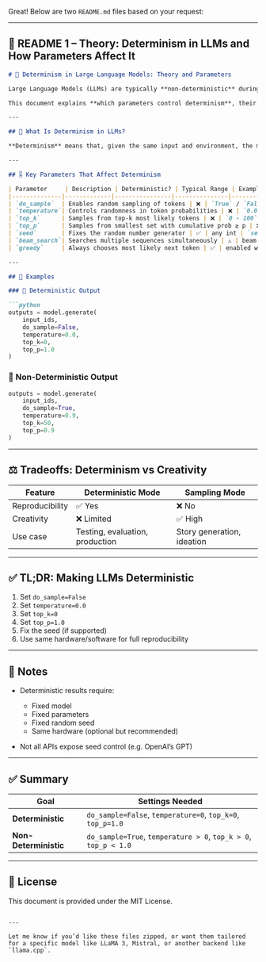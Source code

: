 Great! Below are two `README.md` files based on your request:

---

## 📄 **README 1 – Theory: Determinism in LLMs and How Parameters Affect It**

````markdown
# 🤖 Determinism in Large Language Models: Theory and Parameters

Large Language Models (LLMs) are typically **non-deterministic** during inference, meaning the same input prompt can yield different outputs. This is due to the use of **probabilistic sampling techniques** during text generation.

This document explains **which parameters control determinism**, their theoretical impact, and how you can manipulate them for **predictable or diverse results**.

---

## 🧠 What Is Determinism in LLMs?

**Determinism** means that, given the same input and environment, the model always produces the exact same output.

---

## 🎚️ Key Parameters That Affect Determinism

| Parameter     | Description | Deterministic? | Typical Range | Example |
|--------------|-------------|----------------|---------------|---------|
| `do_sample`  | Enables random sampling of tokens | ❌ | `True` / `False` | `do_sample=True` uses randomness |
| `temperature`| Controls randomness in token probabilities | ❌ | `0.0 - 1.5` | `temperature=1.0` = baseline, `0.0` = greedy |
| `top_k`      | Samples from top-k most likely tokens | ❌ | `0 - 100` | `top_k=50` restricts to 50 choices |
| `top_p`      | Samples from smallest set with cumulative prob ≥ p | ❌ | `0.0 - 1.0` | `top_p=0.9` covers 90% of likely tokens |
| `seed`       | Fixes the random number generator | ✅ | any int | `seed=42` gives repeatability |
| `beam_search`| Searches multiple sequences simultaneously | ⚠️ | beam width ≥ 1 | `num_beams=5` allows diversity |
| `greedy`     | Always chooses most likely next token | ✅ | enabled with `do_sample=False`, `temperature=0` | Used in deterministic runs |

---

## 🔄 Examples

### 🎯 Deterministic Output

```python
outputs = model.generate(
    input_ids,
    do_sample=False,
    temperature=0.0,
    top_k=0,
    top_p=1.0
)
````

### 🎲 Non-Deterministic Output

```python
outputs = model.generate(
    input_ids,
    do_sample=True,
    temperature=0.9,
    top_k=50,
    top_p=0.9
)
```

---

## ⚖️ Tradeoffs: Determinism vs Creativity

| Feature         | Deterministic Mode              | Sampling Mode              |
| --------------- | ------------------------------- | -------------------------- |
| Reproducibility | ✅ Yes                           | ❌ No                       |
| Creativity      | ❌ Limited                       | ✅ High                     |
| Use case        | Testing, evaluation, production | Story generation, ideation |

---

## ✅ TL;DR: Making LLMs Deterministic

1. Set `do_sample=False`
2. Set `temperature=0.0`
3. Set `top_k=0`
4. Set `top_p=1.0`
5. Fix the seed (if supported)
6. Use same hardware/software for full reproducibility

---




## 📌 Notes

* Deterministic results require:

  * Fixed model
  * Fixed parameters
  * Fixed random seed
  * Same hardware (optional but recommended)
* Not all APIs expose seed control (e.g. OpenAI’s GPT)

---

## ✅ Summary

| Goal                  | Settings Needed                                                 |
| --------------------- | --------------------------------------------------------------- |
| **Deterministic**     | `do_sample=False`, `temperature=0`, `top_k=0`, `top_p=1.0`      |
| **Non-Deterministic** | `do_sample=True`, `temperature > 0`, `top_k > 0`, `top_p < 1.0` |

---

## 📎 License

This document is provided under the MIT License.

```

---

Let me know if you’d like these files zipped, or want them tailored for a specific model like LLaMA 3, Mistral, or another backend like `llama.cpp`.
```
